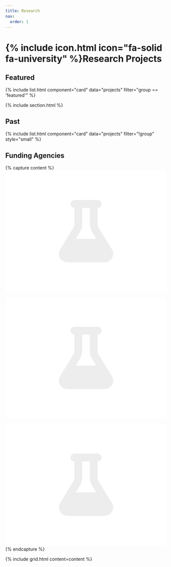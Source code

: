 ```yaml
---
title: Research
nav:
  order: 1
---
```


# {% include icon.html icon="fa-solid fa-university" %}Research Projects



## Featured

{% include list.html component="card" data="projects" filter="group == 'featured'" %}

{% include section.html %}

## Past

{% include list.html component="card" data="projects" filter="!group" style="small" %}


## Funding Agencies

{% capture content %}
  ![](/images/photo.jpg)

  ![](/images/photo.jpg)

  ![](/images/photo.jpg)
{% endcapture %}

{%
  include grid.html
  content=content
%}
